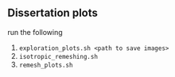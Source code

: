 ## Dissertation plots

run the following

1. `exploration_plots.sh <path to save images>`
2. `isotropic_remeshing.sh `
3. `remesh_plots.sh`
